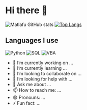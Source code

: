 # Hi there 🐒

![Matlafu GitHub stats](https://github-readme-stats.vercel.app/api?username=matlafu&show_icons=true&theme=radical)
[![Top Langs](https://github-readme-stats.vercel.app/api/top-langs/?username=matlafu&layout=compact)](https://github.com/anuraghazra/github-readme-stats)


## Languages I use

![Python](https://img.shields.io/badge/python-3670A0?style=for-the-badge&logo=python&logoColor=ffdd54)
![SQL](https://img.shields.io/badge/MYSQL-3670A0?style=for-the-badge&logo=mysql&logoColor=ffdd54)
![VBA](https://img.shields.io/badge/VBA-%252300599C?style=for-the-badge&logo=vba&logoColor=ffdd54)

- 🔭 I’m currently working on ...
- 🌱 I’m currently learning ...
- 👯 I’m looking to collaborate on ...
- 🤔 I’m looking for help with ...
- 💬 Ask me about ...
- 📫 How to reach me: ...
- 😄 Pronouns: ...
- ⚡ Fun fact: ...

<!--
**matlafu/matlafu** is a ✨ _special_ ✨ repository because its `README.md` (this file) appears on your GitHub profile.

Here are some ideas to get you started:

- 🔭 I’m currently working on ...
- 🌱 I’m currently learning ...
- 👯 I’m looking to collaborate on ...
- 🤔 I’m looking for help with ...
- 💬 Ask me about ...
- 📫 How to reach me: ...
- 😄 Pronouns: ...
- ⚡ Fun fact: ...
-->
